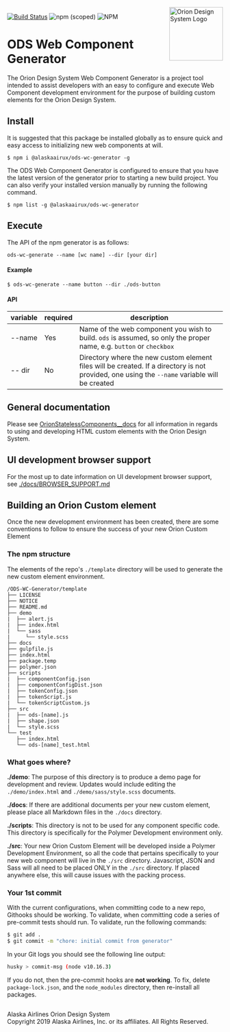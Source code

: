 <img src="https://resource.alaskaair.net/-/media/2C1969F8FB244C919205CD48429C13AC" alt="Orion Design System Logo" title="Be the change you want to see" width="125" align="right" />

[![Build Status](https://travis-ci.org/AlaskaAirlines/ODS-WC-Generator.svg?branch=master)](https://travis-ci.org/AlaskaAirlines/ODS-WC-Generator)
![npm (scoped)](https://img.shields.io/npm/v/@alaskaairux/ods-wc-generator.svg?color=orange)
![NPM](https://img.shields.io/npm/l/@alaskaairux/ods-wc-generator.svg?color=blue)

# ODS Web Component Generator

The Orion Design System Web Component Generator is a project tool intended to assist developers with an easy to configure and execute Web Component development environment for the purpose of building custom elements for the Orion Design System.

## Install

It is suggested that this package be installed globally as to ensure quick and easy access to initializing new web components at will.

```shell
$ npm i @alaskaairux/ods-wc-generator -g
```

The ODS Web Component Generator is configured to ensure that you have the latest version of the generator prior to starting a new build project. You can also verify your installed version manually by running the following command.

```shell
$ npm list -g @alaskaairux/ods-wc-generator
```

## Execute

The API of the npm generator is as follows:

```
ods-wc-generate --name [wc name] --dir [your dir]
```

#### Example

```shell
$ ods-wc-generate --name button --dir ./ods-button
```

#### API

| variable | required | description |
|----|----|----|
| --name | Yes | Name of the web component you wish to build. `ods` is assumed, so only the proper name, e.g. `button` or `checkbox` |
| -- dir | No | Directory where the new custom element files will be created. If a directory is not provided, one using the `--name` variable will be created |


## General documentation

Please see [OrionStatelessComponents__docs](https://github.com/AlaskaAirlines/OrionStatelessComponents__docs) for all information in regards to using and developing HTML custom elements with the Orion Design System.

## UI development browser support

For the most up to date information on UI development browser support, see [./docs/BROWSER_SUPPORT.md](https://github.com/AlaskaAirlines/OrionStatelessComponents__docs/blob/master/docs/BROWSER_SUPPORT.md)

## Building an Orion Custom element

Once the new development environment has been created, there are some conventions to follow to ensure the success of your new Orion Custom Element

### The npm structure

The elements of the repo's `./template` directory will be used to generate the new custom element environment.

```
/ODS-WC-Generator/template
├── LICENSE
├── NOTICE
├── README.md
├── demo
|  ├── alert.js
|  ├── index.html
|  └── sass
|     └── style.scss
├── docs
├── gulpfile.js
├── index.html
├── package.temp
├── polymer.json
├── scripts
|  ├── componentConfig.json
|  ├── componentConfigDist.json
|  ├── tokenConfig.json
|  ├── tokenScript.js
|  └── tokenScriptCustom.js
├── src
|  ├── ods-[name].js
|  ├── shape.json
|  └── style.scss
└── test
   ├── index.html
   └── ods-[name]_test.html
```

### What goes where?

**./demo**: The purpose of this directory is to produce a demo page for development and review. Updates would include editing the `./demo/index.html` and `./demo/sass/style.scss` documents.

**./docs**: If there are additional documents per your new custom element, please place all Markdown files in the `./docs` directory.

**./scripts**: This directory is not to be used for any component specific code. This directory is specifically for the Polymer Development environment only.

**./src**: Your new Orion Custom Element will be developed inside a Polymer Development Environment, so all the code that pertains specifically to your new web component will live in the `./src` directory. Javascript, JSON and Sass will all need to be placed ONLY in the `./src` directory. If placed anywhere else, this will cause issues with the packing process.


### Your 1st commit

With the current configurations, when committing code to a new repo, Githooks should be working. To validate, when committing code a series of pre-commit tests should run. To validate, run the following commands:

```bash
$ git add .
$ git commit -m "chore: initial commit from generator"
```

In your Git logs you should see the following line output:

```bash
husky > commit-msg (node v10.16.3)
```

If you do not, then the pre-commit hooks are **not working**. To fix, delete `package-lock.json`, and the `node_modules` directory, then re-install all packages.

##

<footer>
Alaska Airlines Orion Design System<br>
Copyright 2019 Alaska Airlines, Inc. or its affiliates. All Rights Reserved.
</footer>
